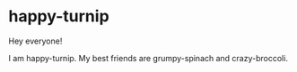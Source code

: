 # happy-turnip
Hey everyone!

I am happy-turnip. My best friends are grumpy-spinach and crazy-broccoli.
